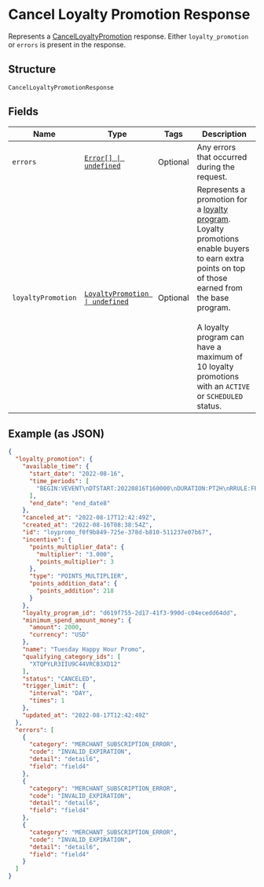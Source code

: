 
# Cancel Loyalty Promotion Response

Represents a [CancelLoyaltyPromotion](../../doc/api/loyalty.md#cancel-loyalty-promotion) response.
Either `loyalty_promotion` or `errors` is present in the response.

## Structure

`CancelLoyaltyPromotionResponse`

## Fields

| Name | Type | Tags | Description |
|  --- | --- | --- | --- |
| `errors` | [`Error[] \| undefined`](../../doc/models/error.md) | Optional | Any errors that occurred during the request. |
| `loyaltyPromotion` | [`LoyaltyPromotion \| undefined`](../../doc/models/loyalty-promotion.md) | Optional | Represents a promotion for a [loyalty program](../../doc/models/loyalty-program.md). Loyalty promotions enable buyers<br>to earn extra points on top of those earned from the base program.<br><br>A loyalty program can have a maximum of 10 loyalty promotions with an `ACTIVE` or `SCHEDULED` status. |

## Example (as JSON)

```json
{
  "loyalty_promotion": {
    "available_time": {
      "start_date": "2022-08-16",
      "time_periods": [
        "BEGIN:VEVENT\nDTSTART:20220816T160000\nDURATION:PT2H\nRRULE:FREQ=WEEKLY;BYDAY=TU\nEND:VEVENT"
      ],
      "end_date": "end_date8"
    },
    "canceled_at": "2022-08-17T12:42:49Z",
    "created_at": "2022-08-16T08:38:54Z",
    "id": "loypromo_f0f9b849-725e-378d-b810-511237e07b67",
    "incentive": {
      "points_multiplier_data": {
        "multiplier": "3.000",
        "points_multiplier": 3
      },
      "type": "POINTS_MULTIPLIER",
      "points_addition_data": {
        "points_addition": 218
      }
    },
    "loyalty_program_id": "d619f755-2d17-41f3-990d-c04ecedd64dd",
    "minimum_spend_amount_money": {
      "amount": 2000,
      "currency": "USD"
    },
    "name": "Tuesday Happy Hour Promo",
    "qualifying_category_ids": [
      "XTQPYLR3IIU9C44VRCB3XD12"
    ],
    "status": "CANCELED",
    "trigger_limit": {
      "interval": "DAY",
      "times": 1
    },
    "updated_at": "2022-08-17T12:42:49Z"
  },
  "errors": [
    {
      "category": "MERCHANT_SUBSCRIPTION_ERROR",
      "code": "INVALID_EXPIRATION",
      "detail": "detail6",
      "field": "field4"
    },
    {
      "category": "MERCHANT_SUBSCRIPTION_ERROR",
      "code": "INVALID_EXPIRATION",
      "detail": "detail6",
      "field": "field4"
    },
    {
      "category": "MERCHANT_SUBSCRIPTION_ERROR",
      "code": "INVALID_EXPIRATION",
      "detail": "detail6",
      "field": "field4"
    }
  ]
}
```

